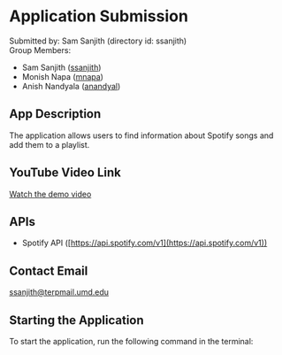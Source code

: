 # Application Submission

Submitted by: Sam Sanjith (directory id: ssanjith)  
Group Members:  
- Sam Sanjith ([ssanjith](https://github.com/ssanjith))
- Monish Napa ([mnapa](https://github.com/mnapa))
- Anish Nandyala ([anandyal](https://github.com/anandyal))

## App Description
The application allows users to find information about Spotify songs and add them to a playlist.

## YouTube Video Link
[Watch the demo video](insert_youtube_link_here)

## APIs
- Spotify API ([https://api.spotify.com/v1](https://api.spotify.com/v1))

## Contact Email
ssanjith@terpmail.umd.edu

## Starting the Application
To start the application, run the following command in the terminal:

